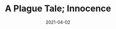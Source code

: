 ---
weight: 11
images:
- https://res.cloudinary.com/lrmn/image/upload/v1687424914/VIRTUAL-PHOTOGRAPHY/aplaguetale/INNOCENCE-14_pywpe0.png
- https://res.cloudinary.com/lrmn/image/upload/v1687424891/VIRTUAL-PHOTOGRAPHY/aplaguetale/INNOCENCE-28_ykwgzz.png
- https://res.cloudinary.com/lrmn/image/upload/v1687376226/VIRTUAL-PHOTOGRAPHY/aplaguetale/hugo25_mukzlx.png
multipleColumn: true
title: A Plague Tale; Innocence
date: 2021-04-02
tags:
- outdoors
- all
---